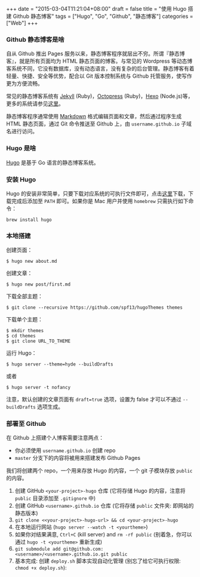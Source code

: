 +++
date = "2015-03-04T11:21:04+08:00"
draft = false
title = "使用 Hugo 搭建 Github 静态博客"
tags = ["Hugo", "Go", "Github", "静态博客"]
categories = ["Web"]
+++

### Github 静态博客是啥

自从 Github 推出 Pages 服务以来，静态博客程序就层出不穷。所谓『静态博客』，就是所有页面均为 HTML 静态页面的博客。与常见的 Wordpress 等动态博客系统不同，它没有数据库，没有动态语言，没有复杂的后台管理。静态博客有着轻量、快捷、安全等优势，配合以 Git 版本控制系统与 Github 托管服务，使写作更为方便流畅。

常见的静态博客系统有 [Jekyll][#jekyll] (Ruby)，[Octopress][#octopress] (Ruby)，[Hexo][#hexo] (Node.js)等，更多的系统请参见[这里][#static-blog]。

静态博客程序通常使用 [Markdown][#markdown] 格式编辑页面和文章，然后通过程序生成 HTML 静态页面，通过 Git 命令推送至 Github 上，由 `username.github.io` 子域名进行访问。

### Hugo 是啥
[Hugo][#hugo] 是基于 Go 语言的静态博客系统。

### 安装 Hugo
Hugo 的安装非常简单，只要下载对应系统的可执行文件即可，点击[这里][#hugo_release]下载，下载完成后添加至 `PATH` 即可。如果你是 Mac 用户并使用 `homebrew` 只需执行如下命令：
```
brew install hugo
```

### 本地搭建
创建页面：
```
$ hugo new about.md
```

创建文章：
```
$ hugo new post/first.md
```

下载全部主题：
```
$ git clone --recursive https://github.com/spf13/hugoThemes themes
```

下载单个主题：
```
$ mkdir themes
$ cd themes
$ git clone URL_TO_THEME
```

运行 Hugo：
```
$ hugo server --theme=hyde --buildDrafts
```
或者
```
$ hugo server -t nofancy
```

注意，默认创建的文章页面有 `draft=true` 选项，设置为 false 才可以不通过 `--buildDrafts` 选项生成。


### 部署至 Github

在 Github 上搭建个人博客需要注意两点：

* 你必须使用 `username.github.io` 创建 repo
* `master` 分支下的内容将被用来搭建发布 Github Pages

我们将创建两个 repo，一个用来存放 Hugo 的内容，一个 git 子模块存放 `public` 的内容。

1. 创建 GitHub `<your-project>-hugo` 仓库 (它将存储 Hugo 的内容，注意将 `public` 目录添加至 `.gitignore` 中)
2. 创建 GitHub `<username>.github.io` 仓库 (它将存储 `public` 文件夹: 即网站的静态版本)
3. `git clone <<your-project>-hugo-url> && cd <your-project>-hugo`
4. 在本地运行网站 (`hugo server --watch -t <yourtheme>`)
5. 如果你对结果满意, `Ctrl+C` (kill server) and `rm -rf public` (别着急，你可以通过 `hugo -t <yourtheme>` 重新生成)
6. `git submodule add git@github.com:<username>/<username>.github.io.git public`
7. 基本完成: 创建 `deploy.sh` 脚本实现自动化管理 (别忘了给它可执行权限: `chmod +x deploy.sh`):



[#hugo]:http://gohugo.io/
[#jekyll]:https://github.com/jekyll/jekyll
[#octopress]:https://github.com/imathis/octopress
[#hexo]:https://github.com/hexojs/hexo
[#hugo_release]:https://github.com/spf13/hugo/releases
[#static-blog]:http://www.chinaz.com/special/static-blog/index.html
[#markdown]:http://wowubuntu.com/markdown/basic.html